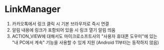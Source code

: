 # LinkManager
1. 카카오톡에서 링크 클릭 시 기본 브라우저로 즉시 연결
2. 알림 내용에 링크가 포함되어 있을 시 링크 열기 알림 띄움
3. ACTION_VIEW에 대해서도 마이크로소프트사의 "사용자 휴대폰 도우미"에 있는 "내 PC에서 계속" 기능을 사용할 수 있게 지원 (Android 11부터는 동작하지 않음)
